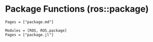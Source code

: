 # Package Functions (ros::package)
```@index
Pages = ["package.md"]
```

```@autodocs
Modules = [ROS, ROS.package]
Pages = ["package.jl"]
```

